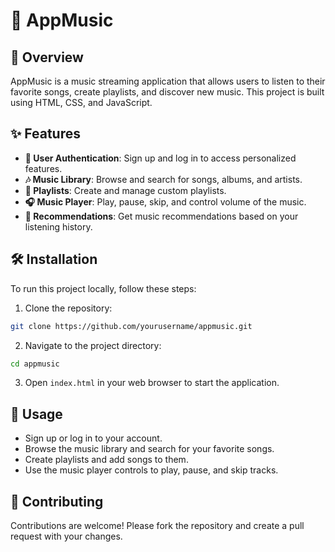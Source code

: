 # 🎵 AppMusic

## 🌟 Overview

AppMusic is a music streaming application that allows users to listen to their favorite songs, create playlists, and discover new music. This project is built using HTML, CSS, and JavaScript.

## ✨ Features

- **🔐 User Authentication**: Sign up and log in to access personalized features.
- **🎶 Music Library**: Browse and search for songs, albums, and artists.
- **📂 Playlists**: Create and manage custom playlists.
- **🎧 Music Player**: Play, pause, skip, and control volume of the music.
- **🤖 Recommendations**: Get music recommendations based on your listening history.

## 🛠️ Installation

To run this project locally, follow these steps:

1. Clone the repository:

```bash
git clone https://github.com/yourusername/appmusic.git
```

2. Navigate to the project directory:

```bash
cd appmusic
```

3. Open `index.html` in your web browser to start the application.

## 🚀 Usage

- Sign up or log in to your account.
- Browse the music library and search for your favorite songs.
- Create playlists and add songs to them.
- Use the music player controls to play, pause, and skip tracks.

## 🤝 Contributing

Contributions are welcome! Please fork the repository and create a pull request with your changes.
